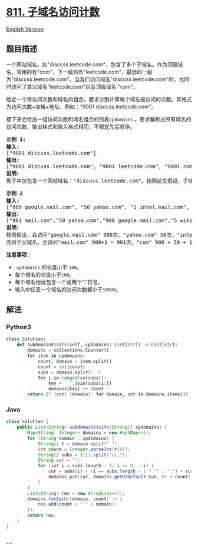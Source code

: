 # [811. 子域名访问计数](https://leetcode-cn.com/problems/subdomain-visit-count)

[English Version](https://github.com/yanglr/leetcode-ac/blob/master/assets/0800-0899/0811.Subdomain%20Visit%20Count/README_EN.md)

## 题目描述

<!-- 这里写题目描述 -->

<p>一个网站域名，如&quot;discuss.leetcode.com&quot;，包含了多个子域名。作为顶级域名，常用的有&quot;com&quot;，下一级则有&quot;leetcode.com&quot;，最低的一级为&quot;discuss.leetcode.com&quot;。当我们访问域名&quot;discuss.leetcode.com&quot;时，也同时访问了其父域名&quot;leetcode.com&quot;以及顶级域名&nbsp;&quot;com&quot;。</p>

<p>给定一个带访问次数和域名的组合，要求分别计算每个域名被访问的次数。其格式为访问次数+空格+地址，例如：&quot;9001 discuss.leetcode.com&quot;。</p>

<p>接下来会给出一组访问次数和域名组合的列表<code>cpdomains</code>&nbsp;。要求解析出所有域名的访问次数，输出格式和输入格式相同，不限定先后顺序。</p>

<pre>
<strong>示例 1:</strong>
<strong>输入:</strong> 
[&quot;9001 discuss.leetcode.com&quot;]
<strong>输出:</strong> 
[&quot;9001 discuss.leetcode.com&quot;, &quot;9001 leetcode.com&quot;, &quot;9001 com&quot;]
<strong>说明:</strong> 
例子中仅包含一个网站域名：&quot;discuss.leetcode.com&quot;。按照前文假设，子域名&quot;leetcode.com&quot;和&quot;com&quot;都会被访问，所以它们都被访问了9001次。
</pre>

<pre>
<strong>示例 2
输入:</strong> 
[&quot;900 google.mail.com&quot;, &quot;50 yahoo.com&quot;, &quot;1 intel.mail.com&quot;, &quot;5 wiki.org&quot;]
<strong>输出:</strong> 
[&quot;901 mail.com&quot;,&quot;50 yahoo.com&quot;,&quot;900 google.mail.com&quot;,&quot;5 wiki.org&quot;,&quot;5 org&quot;,&quot;1 intel.mail.com&quot;,&quot;951 com&quot;]
<strong>说明:</strong> 
按照假设，会访问&quot;google.mail.com&quot; 900次，&quot;yahoo.com&quot; 50次，&quot;intel.mail.com&quot; 1次，&quot;wiki.org&quot; 5次。
而对于父域名，会访问&quot;mail.com&quot; 900+1 = 901次，&quot;com&quot; 900 + 50 + 1 = 951次，和 &quot;org&quot; 5 次。
</pre>

<p><strong>注意事项：</strong></p>

<ul>
	<li>&nbsp;<code>cpdomains</code>&nbsp;的长度小于&nbsp;<code>100</code>。</li>
	<li>每个域名的长度小于<code>100</code>。</li>
	<li>每个域名地址包含一个或两个&quot;.&quot;符号。</li>
	<li>输入中任意一个域名的访问次数都小于<code>10000</code>。</li>
</ul>


## 解法

<!-- 这里可写通用的实现逻辑 -->

<!-- tabs:start -->

### **Python3**

<!-- 这里可写当前语言的特殊实现逻辑 -->

```python
class Solution:
    def subdomainVisits(self, cpdomains: List[str]) -> List[str]:
        domains = collections.Counter()
        for item in cpdomains:
            count, domain = item.split()
            count = int(count)
            subs = domain.split('.')
            for i in range(len(subs)):
                key = '.'.join(subs[i:])
                domains[key] += count
        return [f'{cnt} {domain}' for domain, cnt in domains.items()]
```

### **Java**

<!-- 这里可写当前语言的特殊实现逻辑 -->

```java
class Solution {
    public List<String> subdomainVisits(String[] cpdomains) {
        Map<String, Integer> domains = new HashMap<>();
        for (String domain : cpdomains) {
            String[] t = domain.split(" ");
            int count = Integer.parseInt(t[0]);
            String[] subs = t[1].split("\\.");
            String cur = "";
            for (int i = subs.length - 1; i >= 0; --i) {
                cur = subs[i] + (i == subs.length - 1 ? "" : ".") + cur;
                domains.put(cur, domains.getOrDefault(cur, 0) + count);
            }
        }
        List<String> res = new ArrayList<>();
        domains.forEach((domain, count) -> {
            res.add(count + " " + domain);
        });
        return res;
    }
}
```

### **...**

```

```

<!-- tabs:end -->
